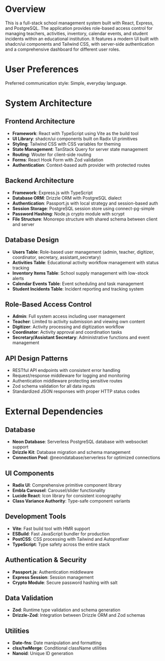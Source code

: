 # Overview

This is a full-stack school management system built with React, Express, and PostgreSQL. The application provides role-based access control for managing teachers, activities, inventory, calendar events, and student incidents within an educational institution. It features a modern UI built with shadcn/ui components and Tailwind CSS, with server-side authentication and a comprehensive dashboard for different user roles.

# User Preferences

Preferred communication style: Simple, everyday language.

# System Architecture

## Frontend Architecture
- **Framework**: React with TypeScript using Vite as the build tool
- **UI Library**: shadcn/ui components built on Radix UI primitives
- **Styling**: Tailwind CSS with CSS variables for theming
- **State Management**: TanStack Query for server state management
- **Routing**: Wouter for client-side routing
- **Forms**: React Hook Form with Zod validation
- **Authentication**: Context-based auth provider with protected routes

## Backend Architecture
- **Framework**: Express.js with TypeScript
- **Database ORM**: Drizzle ORM with PostgreSQL dialect
- **Authentication**: Passport.js with local strategy and session-based auth
- **Session Storage**: PostgreSQL session store using connect-pg-simple
- **Password Hashing**: Node.js crypto module with scrypt
- **File Structure**: Monorepo structure with shared schema between client and server

## Database Design
- **Users Table**: Role-based user management (admin, teacher, digitizer, coordinator, secretary, assistant_secretary)
- **Activities Table**: Educational activity workflow management with status tracking
- **Inventory Items Table**: School supply management with low-stock alerts
- **Calendar Events Table**: Event scheduling and task management
- **Student Incidents Table**: Incident reporting and tracking system

## Role-Based Access Control
- **Admin**: Full system access including user management
- **Teacher**: Limited to activity submission and viewing own content
- **Digitizer**: Activity processing and digitization workflow
- **Coordinator**: Activity approval and coordination tasks
- **Secretary/Assistant Secretary**: Administrative functions and event management

## API Design Patterns
- RESTful API endpoints with consistent error handling
- Request/response middleware for logging and monitoring
- Authentication middleware protecting sensitive routes
- Zod schema validation for all data inputs
- Standardized JSON responses with proper HTTP status codes

# External Dependencies

## Database
- **Neon Database**: Serverless PostgreSQL database with websocket support
- **Drizzle Kit**: Database migration and schema management
- **Connection Pool**: @neondatabase/serverless for optimized connections

## UI Components
- **Radix UI**: Comprehensive primitive component library
- **Embla Carousel**: Carousel/slider functionality
- **Lucide React**: Icon library for consistent iconography
- **Class Variance Authority**: Type-safe component variants

## Development Tools
- **Vite**: Fast build tool with HMR support
- **ESBuild**: Fast JavaScript bundler for production
- **PostCSS**: CSS processing with Tailwind and Autoprefixer
- **TypeScript**: Type safety across the entire stack

## Authentication & Security
- **Passport.js**: Authentication middleware
- **Express Session**: Session management
- **Crypto Module**: Secure password hashing with salt

## Data Validation
- **Zod**: Runtime type validation and schema generation
- **Drizzle-Zod**: Integration between Drizzle ORM and Zod schemas

## Utilities
- **Date-fns**: Date manipulation and formatting
- **clsx/twMerge**: Conditional className utilities
- **Nanoid**: Unique ID generation